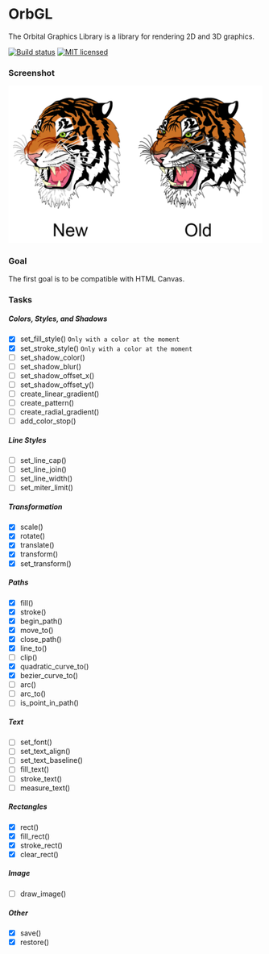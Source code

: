# OrbGL

The Orbital Graphics Library is a library for rendering 2D and 3D graphics.

[![Build status](https://gitlab.redox-os.org/redox-os/orbgl/badges/master/build.svg)](https://gitlab.redox-os.org/redox-os/orbgl/pipelines)
[![MIT licensed](https://img.shields.io/badge/license-MIT-blue.svg)](./LICENSE)

### Screenshot

![](screenshots/complex.png)

### Goal
The first goal is to be compatible with HTML Canvas.

### Tasks

##### Colors, Styles, and Shadows
- [x] set_fill_style()  ```Only with a color at the moment```
- [x] set_stroke_style()    ```Only with a color at the moment```
- [ ] set_shadow_color()
- [ ] set_shadow_blur()
- [ ] set_shadow_offset_x()
- [ ] set_shadow_offset_y()
- [ ] create_linear_gradient()
- [ ] create_pattern()
- [ ] create_radial_gradient()
- [ ] add_color_stop()

##### Line Styles
- [ ] set_line_cap()
- [ ] set_line_join()
- [ ] set_line_width()
- [ ] set_miter_limit()

##### Transformation
- [x] scale()
- [x] rotate()
- [x] translate()
- [x] transform()
- [x] set_transform()

##### Paths
- [x] fill()
- [x] stroke()
- [x] begin_path()
- [x] move_to()
- [x] close_path()
- [x] line_to()
- [ ] clip()
- [x] quadratic_curve_to()
- [x] bezier_curve_to()
- [ ] arc()
- [ ] arc_to()
- [ ] is_point_in_path()

##### Text
- [ ] set_font()
- [ ] set_text_align()
- [ ] set_text_baseline()
- [ ] fill_text()
- [ ] stroke_text()
- [ ] measure_text()

##### Rectangles
- [x] rect()
- [x] fill_rect()
- [x] stroke_rect()
- [x] clear_rect()

##### Image
- [ ] draw_image()

##### Other
- [x] save()
- [x] restore()
